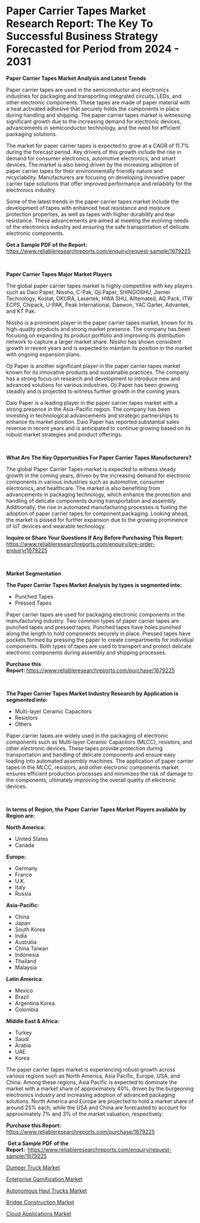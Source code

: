 <p><h1>Paper Carrier Tapes Market Research Report: The Key To Successful Business Strategy Forecasted for Period from 2024 - 2031</h1></p><p><strong>Paper Carrier Tapes Market Analysis and Latest Trends</strong></p>
<p><p>Paper carrier tapes are used in the semiconductor and electronics industries for packaging and transporting integrated circuits, LEDs, and other electronic components. These tapes are made of paper material with a heat activated adhesive that securely holds the components in place during handling and shipping. The paper carrier tapes market is witnessing significant growth due to the increasing demand for electronic devices, advancements in semiconductor technology, and the need for efficient packaging solutions.</p><p>The market for paper carrier tapes is expected to grow at a CAGR of 11.7% during the forecast period. Key drivers of this growth include the rise in demand for consumer electronics, automotive electronics, and smart devices. The market is also being driven by the increasing adoption of paper carrier tapes for their environmentally friendly nature and recyclability. Manufacturers are focusing on developing innovative paper carrier tape solutions that offer improved performance and reliability for the electronics industry.</p><p>Some of the latest trends in the paper carrier tapes market include the development of tapes with enhanced heat resistance and moisture protection properties, as well as tapes with higher durability and tear resistance. These advancements are aimed at meeting the evolving needs of the electronics industry and ensuring the safe transportation of delicate electronic components.</p></p>
<p><strong>Get a Sample PDF of the Report:&nbsp;</strong> <a href="https://www.reliableresearchreports.com/enquiry/request-sample/1679225">https://www.reliableresearchreports.com/enquiry/request-sample/1679225</a></p>
<p>&nbsp;</p>
<p><strong>Paper Carrier Tapes Major Market Players</strong></p>
<p><p>The global paper carrier tapes market is highly competitive with key players such as Daio Paper, Nissho, C-Pak, Oji Paper, SHINGOSHU, Jiemei Technology, Kostat, OKURA, Lasertek, HWA SHU, Alltemated, AQ Pack, ITW ECPS, Chipack, U-PAK, Peak International, Daewon, YAC Garter, Advantek, and KT Pak.</p><p>Nissho is a prominent player in the paper carrier tapes market, known for its high-quality products and strong market presence. The company has been focusing on expanding its product portfolio and improving its distribution network to capture a larger market share. Nissho has shown consistent growth in recent years and is expected to maintain its position in the market with ongoing expansion plans.</p><p>Oji Paper is another significant player in the paper carrier tapes market known for its innovative products and sustainable practices. The company has a strong focus on research and development to introduce new and advanced solutions for various industries. Oji Paper has been growing steadily and is projected to witness further growth in the coming years.</p><p>Daio Paper is a leading player in the paper carrier tapes market with a strong presence in the Asia-Pacific region. The company has been investing in technological advancements and strategic partnerships to enhance its market position. Daio Paper has reported substantial sales revenue in recent years and is anticipated to continue growing based on its robust market strategies and product offerings.</p></p>
<p>&nbsp;</p>
<p><strong>What Are The Key Opportunities For Paper Carrier Tapes Manufacturers?</strong></p>
<p><p>The global Paper Carrier Tapes market is expected to witness steady growth in the coming years, driven by the increasing demand for electronic components in various industries such as automotive, consumer electronics, and healthcare. The market is also benefiting from advancements in packaging technology, which enhance the protection and handling of delicate components during transportation and assembly. Additionally, the rise in automated manufacturing processes is fueling the adoption of paper carrier tapes for component packaging. Looking ahead, the market is poised for further expansion due to the growing prominence of IoT devices and wearable technology.</p></p>
<p><strong>Inquire or Share Your Questions If Any Before Purchasing This Report:</strong> <a href="https://www.reliableresearchreports.com/enquiry/pre-order-enquiry/1679225">https://www.reliableresearchreports.com/enquiry/pre-order-enquiry/1679225</a></p>
<p>&nbsp;</p>
<p><strong>Market Segmentation</strong></p>
<p><strong>The Paper Carrier Tapes Market Analysis by types is segmented into:</strong></p>
<p><ul><li>Punched Tapes</li><li>Pressed Tapes</li></ul></p>
<p><p>Paper carrier tapes are used for packaging electronic components in the manufacturing industry. Two common types of paper carrier tapes are punched tapes and pressed tapes. Punched tapes have holes punched along the length to hold components securely in place. Pressed tapes have pockets formed by pressing the paper to create compartments for individual components. Both types of tapes are used to transport and protect delicate electronic components during assembly and shipping processes.</p></p>
<p><strong>Purchase this Report:&nbsp;</strong><a href="https://www.reliableresearchreports.com/purchase/1679225">https://www.reliableresearchreports.com/purchase/1679225</a></p>
<p>&nbsp;</p>
<p><strong>The Paper Carrier Tapes Market Industry Research by Application is segmented into:</strong></p>
<p><ul><li>Multi-layer Ceramic Capacitors</li><li>Resistors</li><li>Others</li></ul></p>
<p><p>Paper carrier tapes are widely used in the packaging of electronic components such as Multi-layer Ceramic Capacitors (MLCC), resistors, and other electronic devices. These tapes provide protection during transportation and handling of delicate components and ensure easy loading into automated assembly machines. The application of paper carrier tapes in the MLCC, resistors, and other electronic components market ensures efficient production processes and minimizes the risk of damage to the components, ultimately improving the overall quality of electronic devices.</p></p>
<p>&nbsp;</p>
<p><strong>In terms of Region, the Paper Carrier Tapes Market Players available by Region are:</strong></p>
<p>
    <p> <strong> North America: </strong>
        <ul>
            <li>United States</li>
            <li>Canada</li>
        </ul>
        </p> 
    <p> <strong> Europe: </strong>
        <ul>
            <li>Germany</li>
            <li>France</li>
            <li>U.K.</li>
            <li>Italy</li>
            <li>Russia</li>
        </ul>
        </p> 
    <p> <strong> Asia-Pacific: </strong>
        <ul>
            <li>China</li>
            <li>Japan</li>
            <li>South Korea</li>
            <li>India</li>
            <li>Australia</li>
            <li>China Taiwan</li>
            <li>Indonesia</li>
            <li>Thailand</li>
            <li>Malaysia</li>
        </ul>
        </p> 
    <p> <strong> Latin America: </strong>
        <ul>
            <li>Mexico</li>
            <li>Brazil</li>
            <li>Argentina Korea</li>
            <li>Colombia</li>
        </ul>
        </p> 
    <p> <strong> Middle East & Africa: </strong>
        <ul>
            <li>Turkey</li>
            <li>Saudi</li>
            <li>Arabia</li>
            <li>UAE</li>
            <li>Korea</li>
        </ul>
    </p>
    </p>
<p><p>The paper carrier tapes market is experiencing robust growth across various regions such as North America, Asia Pacific, Europe, USA, and China. Among these regions, Asia Pacific is expected to dominate the market with a market share of approximately 40%, driven by the burgeoning electronics industry and increasing adoption of advanced packaging solutions. North America and Europe are projected to hold a market share of around 25% each, while the USA and China are forecasted to account for approximately 7% and 3% of the market valuation, respectively.</p></p>
<p><strong>Purchase this Report: </strong><a href="https://www.reliableresearchreports.com/purchase/1679225">https://www.reliableresearchreports.com/purchase/1679225</a></p>
<p>&nbsp;<strong>Get a Sample PDF of the Report:&nbsp;&nbsp;</strong><a href="https://www.reliableresearchreports.com/enquiry/request-sample/1679225">https://www.reliableresearchreports.com/enquiry/request-sample/1679225</a></p>
<p><strong></strong></p>
<p><p><a href="https://github.com/santosh758595/Market-Research-Report-List-3/blob/main/dumper-truck-market.md">Dumper Truck Market</a></p><p><a href="https://medium.com/@emilypena1936/enterprise-gamification-market-share-evolution-and-market-growth-trends-2024-2031-0c002056b2d3">Enterprise Gamification Market</a></p><p><a href="https://github.com/mbisetmhermsr/Market-Research-Report-List-1/blob/main/autonomous-haul-trucks-market.md">Autonomous Haul Trucks Market</a></p><p><a href="https://medium.com/@jessicajones1965/bridge-construction-market-trends-and-market-analysis-forecasted-for-period-2024-2031-6cf47c09cbab">Bridge Construction Market</a></p><p><a href="https://medium.com/@emilypena1936/cloud-applications-market-the-key-to-successful-business-strategy-forecast-till-2031-2a7044abe13c">Cloud Applications Market</a></p></p>